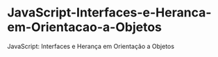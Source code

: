 # JavaScript-Interfaces-e-Heranca-em-Orientacao-a-Objetos
JavaScript: Interfaces e Herança em Orientação a Objetos
